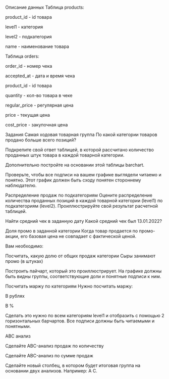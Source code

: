 
Описание данных
Таблица products:


product_id - id товара

level1 - категория

level2 - подкатегория

name - наименование товара

Таблица orders:


order_id - номер чека

accepted_at - дата и время чека

product_id - id товара

quantity - кол-во товара в чеке

regular_price   - регулярная цена

price   - текущая цена

cost_price - закупочная цена

Задания
Самая ходовая товарная группа
По какой категории товаров продано больше всего позиций?


Подкрепите свой ответ таблицей, в которой рассчитано количество проданных штук товара в каждой товарной категории.

Дополнительно постройте на основании этой таблицы barchart.

Проверьте, чтобы все подписи на вашем графике выглядели читаемо и понятно. Этот график должен быть сходу понятен стороннему наблюдателю.

Распределение продаж по подкатегориям
Оцените распределение количества проданных позиций в каждой товарной категории (level1) по подкатегориям (level2). Проиллюстрируйте свой результат расчетной таблицей.

Найти средний чек в заданную дату
Какой средний чек был 13.01.2022?

Доля промо в заданной категории
Когда товар продается по промо-акции, его базовая цена не совпадает с фактической ценой.

Вам необходимо:


Посчитать, какую долю от общих продаж категории Сыры занимают промо (в штуках)

Построить пайчарт, который это проиллюстрирует. На графике должны быть видны группы, соответствующие доли и понятные подписи к ним.

Посчитать маржу по категориям
Нужно посчитать маржу:


В рублях

В %

Сделать это нужно по всем категориям level1 и отобразить с помощью 2 горизонтальных барчартов. Все подписи должны быть читаемыми и понятными.

ABC анализ

Сделайте ABC-анализ продаж по количеству

Сделайте ABC-анализ по сумме продаж

Сделайте новый столбец, в котором будет итоговая группа на основании двух анализов. Например: A C.
